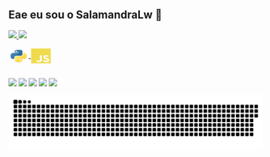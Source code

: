 ## Eae eu sou o SalamandraLw 🦎

<div align="left">
  <a href="https://github.com/salamandralw">
  <img height="180em" src="https://github-readme-stats.vercel.app/api?username=salamandralw&show_icons=true&theme=transparent&include_all_commits=true&count_private=true"/>
  <img height="180em" src="https://github-readme-stats.vercel.app/api/top-langs/?username=salamandralw&layout=compact&langs_count=7&theme=transparent"/>
</div>
<div style="display: inline_block"><br>
  <img align="center" alt="Lw-Python" height="30" width="40" src="https://raw.githubusercontent.com/devicons/devicon/master/icons/python/python-original.svg">
  <img align="center" alt="Lw-Js" height="30" width="40" src="https://raw.githubusercontent.com/devicons/devicon/master/icons/javascript/javascript-plain.svg">
</div>
  
  ##
 
<div> 
  <a href="https://www.twitch.tv/salamandralw" target="_blank"><img src="https://img.shields.io/badge/Twitch-9146FF?style=for-the-badge&logo=twitch&logoColor=white" target="_blank"></a>
  <a href="https://instagram.com/salamandralw" target="_blank"><img src="https://img.shields.io/badge/-Instagram-%23E4405F?style=for-the-badge&logo=instagram&logoColor=white" target="_blank"></a>
  <a href="https://discord.gg/vbSDsUMYWV" target="_blank"><img src="https://img.shields.io/badge/Discord-7289DA?style=for-the-badge&logo=discord&logoColor=white" target="_blank"></a> 
  <a href="https://www.youtube.com/channel/UCz-K_xeHior1-SQiwED_xig" target="_blank"><img src="https://img.shields.io/badge/YouTube-FF0000?style=for-the-badge&logo=youtube&logoColor=white" target="_blank"></a>
  <a href="https://www.linkedin.com/in/lewi-richter-6789671a9/" target="_blank"><img src="https://img.shields.io/badge/-LinkedIn-%230077B5?style=for-the-badge&logo=linkedin&logoColor=white" target="_blank"></a> 
  
 ![Snake animation](https://github.com/salamandralw/salamandralw/blob/output/github-contribution-grid-snake.svg)
 
</div>
